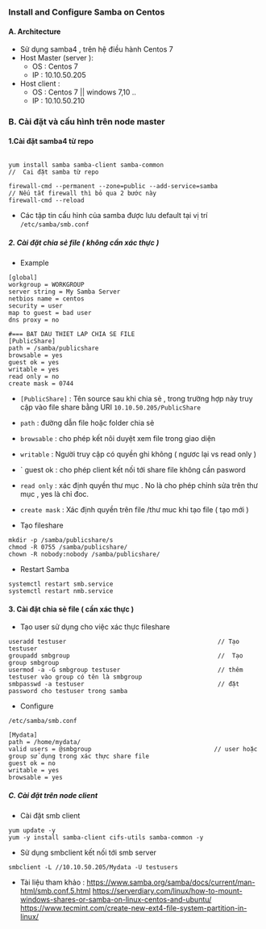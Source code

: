 ### Install and Configure Samba on Centos 
#### A. Architecture 
- Sử dụng samba4 , trên hệ điều hành Centos 7
- Host Master (server ): 
  - OS : Centos 7 
  - IP : 10.10.50.205
- Host client :   
  - OS : Centos 7 || windows 7,10 ..
  - IP : 10.10.50.210
  
  
### B. Cài đặt và cấu hình trên node master 
#### 1.Cài đặt samba4 từ repo

```

yum install samba samba-client samba-common                                            //  Cai đặt samba từ repo
 
firewall-cmd --permanent --zone=public --add-service=samba                             // Nếu tắt firewall thì bỏ qua 2 bước này 
firewall-cmd --reload
```

- Các tập tin cấu hình của samba được lưu default tại vị trí ` /etc/samba/smb.conf `
##### 2. Cài đặt chia sẻ file ( không cần xác thực )
- Example 
```
[global]
workgroup = WORKGROUP
server string = My Samba Server
netbios name = centos
security = user
map to guest = bad user
dns proxy = no

#=== BAT DAU THIET LAP CHIA SE FILE
[PublicShare]
path = /samba/publicshare
browsable = yes
guest ok = yes
writable = yes
read only = no
create mask = 0744
```
- ` [PublicShare] ` : Tên source sau khi chia sẻ , trong trường hợp này truy cập vào file share bằng URI `10.10.50.205/PublicShare ` 
- ` path ` : đường dẫn file hoặc folder chia sẻ 
- ` browsable ` : cho phép kết nôi duyệt xem file trong giao diện  
- ` writable ` : Người truy cập có quyền ghi không ( ngươc lại vs read only )
- ` guest ok : cho phép client kết nối tới share file không cần pasword 
- ` read only ` : xác định quyền thư mục . No là cho phép chỉnh sửa trên thư mục , yes là chỉ đoc.
- ` create mask ` : Xác định quyền trên file /thư muc khi tạo file ( tạo mới )

- Tạo fileshare 
```
mkdir -p /samba/publicshare/s
chmod -R 0755 /samba/publicshare/
chown -R nobody:nobody /samba/publicshare/
```
- Restart Samba 
```
systemctl restart smb.service
systemctl restart nmb.service
```

#### 3. Cài đặt chia sẻ file ( cần xác thực )
- Tạo user sử dụng cho việc xác thực fileshare
```
useradd testuser                                          // Tạo testuser
groupadd smbgroup                                         //  Tạo group smbgroup
usermod -a -G smbgroup testuser                           // thêm testuser vào group có tên là smbgroup 
smbpasswd -a testuser                                     // đặt password cho testuser trong samba 
```

-  Configure 
```
/etc/samba/smb.conf 

[Mydata]
path = /home/mydata/
valid users = @smbgroup                                  // user hoặc group sử dụng trong xác thực share file 
guest ok = no
writable = yes
browsable = yes

```

##### C. Cài đặt trên node client 

- Cài đặt smb client 
```
yum update -y
yum -y install samba-client cifs-utils samba-common -y

```
- Sử dụng smbclient kết nối tới smb server 
```
smbclient -L //10.10.50.205/Mydata -U testusers
```

- Tài liệu tham khảo : https://www.samba.org/samba/docs/current/man-html/smb.conf.5.html
https://serverdiary.com/linux/how-to-mount-windows-shares-or-samba-on-linux-centos-and-ubuntu/
https://www.tecmint.com/create-new-ext4-file-system-partition-in-linux/







